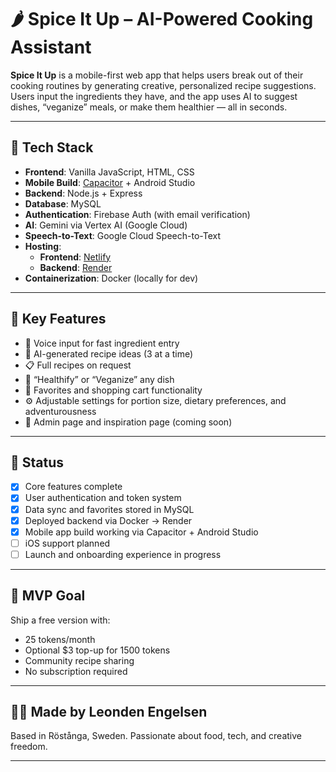 # 🌶️ Spice It Up – AI-Powered Cooking Assistant

**Spice It Up** is a mobile-first web app that helps users break out of their cooking routines by generating creative, personalized recipe suggestions. Users input the ingredients they have, and the app uses AI to suggest dishes, “veganize” meals, or make them healthier — all in seconds.

---

## 🔧 Tech Stack

- **Frontend**: Vanilla JavaScript, HTML, CSS  
- **Mobile Build**: [Capacitor](https://capacitorjs.com/) + Android Studio  
- **Backend**: Node.js + Express  
- **Database**: MySQL  
- **Authentication**: Firebase Auth (with email verification)  
- **AI**: Gemini via Vertex AI (Google Cloud)  
- **Speech-to-Text**: Google Cloud Speech-to-Text  
- **Hosting**:
  - **Frontend**: [Netlify](https://www.netlify.com/)
  - **Backend**: [Render](https://render.com/)
- **Containerization**: Docker (locally for dev)

---

## 🧠 Key Features

- 🎤 Voice input for fast ingredient entry
- 🍝 AI-generated recipe ideas (3 at a time)
- 📋 Full recipes on request
- 🥬 “Healthify” or “Veganize” any dish
- 🛒 Favorites and shopping cart functionality
- ⚙️ Adjustable settings for portion size, dietary preferences, and adventurousness
- 📌 Admin page and inspiration page (coming soon)

---

## 📱 Status

- [x] Core features complete  
- [x] User authentication and token system  
- [x] Data sync and favorites stored in MySQL  
- [x] Deployed backend via Docker → Render  
- [x] Mobile app build working via Capacitor + Android Studio  
- [ ] iOS support planned  
- [ ] Launch and onboarding experience in progress

---

## 🚀 MVP Goal

Ship a free version with:
- 25 tokens/month
- Optional $3 top-up for 1500 tokens
- Community recipe sharing
- No subscription required

---

## 👨‍🍳 Made by Leonden Engelsen

Based in Röstånga, Sweden. Passionate about food, tech, and creative freedom.

---